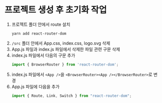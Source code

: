 # 프로젝트 생성 후 초기화 작업

1. 프로젝트 폴더 안에서 route 설치
    ```shell
    yarn add react-router-dom
    ```
2. `/src` 폴더 안에서 App.css, index.css, logo.svg 삭제
3. App.js 파일과 index.js 파일에서 삭제한 파일 관련 구문 삭제
4. index.js 파일에서 다음의 구문 추가
    ```js
    import { BrowserRouter } from 'react-router-dom';
    ```
5. index.js 파일에서 `<App />`을 `<BrowserRouter><App /></BrowserRouter>`로 변경
6. App.js 파일에 다음을 추가
   ```js
   import { Route, Link, Switch } from "react-router-dom";
   ```